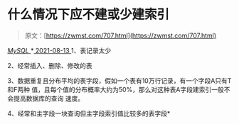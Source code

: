 <!--yml
category: 未分类
date: 0001-01-01 00:00:00
-->

# 什么情况下应不建或少建索引

> 原文：[https://zwmst.com/707.html](https://zwmst.com/707.html)

   [ *MySQL* ](https://zwmst.com/mysql)*[ <time datetime="2021-08-14T07:57:02+08:00"> 2021-08-13 </time> ](https://zwmst.com/707.html)  1、表记录太少

2、经常插入、删除、修改的表

3、数据重复且分布平均的表字段，假如一个表有10万行记录，有一个字段A只有T和F两种 值，且每个值的分布概率大约为50%，那么对这种表A字段建索引一般不会提高数据库的查询 速度。

4、经常和主字段一块查询但主字段索引值比较多的表字段*
